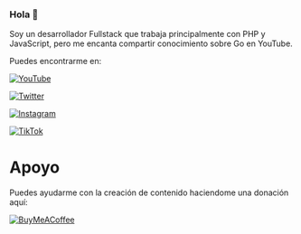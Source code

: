 <!--
**FuenRob/FuenRob** is a ✨ _special_ ✨ repository because its `README.md` (this file) appears on your GitHub profile.

Here are some ideas to get you started:

- 🔭 I’m currently working on ...
- 🌱 I’m currently learning ...
- 👯 I’m looking to collaborate on ...
- 🤔 I’m looking for help with ...
- 💬 Ask me about ...
- 📫 How to reach me: ...
- 😄 Pronouns: ...
- ⚡ Fun fact: ...
-->
### Hola 👋

Soy un desarrollador Fullstack que trabaja principalmente con PHP y JavaScript, pero me encanta compartir conocimiento sobre Go en YouTube.

Puedes encontrarme en:

[![YouTube](https://img.shields.io/badge/YouTube-Roberto_Morais-FF0000?style=for-the-badge&logo=youtube&logoColor=white&labelColor=101010)](https://youtube.com/@FuenRob)

[![Twitter](https://img.shields.io/badge/Twitter-@FuenRob-1DA1F2?style=for-the-badge&logo=twitter&logoColor=white&labelColor=101010)](https://twitter.com/FuenRob)

[![Instagram](https://img.shields.io/badge/Instagram-@fuenrob-E4405F?style=for-the-badge&logo=instagram&logoColor=white&labelColor=101010)](https://instagram.com/fuenrob)

[![TikTok](https://img.shields.io/badge/TikTok-@fuenrob-69C9D0?style=for-the-badge&logo=tiktok&logoColor=white&labelColor=101010)](https://tiktok.com/@fuenrob)

# Apoyo
Puedes ayudarme con la creación de contenido haciendome una donación aquí:

[![BuyMeACoffee](https://img.shields.io/badge/Compra_un_cafecito-para_apoyar_mi_contenido-FFDD00?style=for-the-badge&logo=buy-me-a-coffee&logoColor=white&labelColor=101010)](https://www.buymeacoffee.com/fuenrob)
